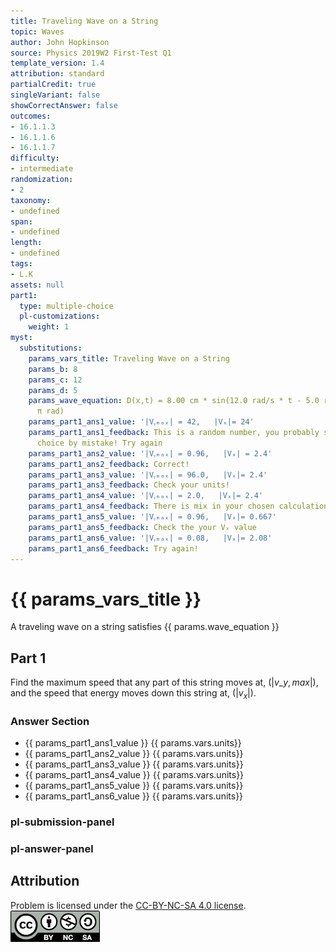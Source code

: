 ```yaml
---
title: Traveling Wave on a String
topic: Waves
author: John Hopkinson
source: Physics 2019W2 First-Test Q1
template_version: 1.4
attribution: standard
partialCredit: true
singleVariant: false
showCorrectAnswer: false
outcomes:
- 16.1.1.3
- 16.1.1.6
- 16.1.1.7
difficulty:
- intermediate
randomization:
- 2
taxonomy:
- undefined
span:
- undefined
length:
- undefined
tags:
- L.K
assets: null
part1:
  type: multiple-choice
  pl-customizations:
    weight: 1
myst:
  substitutions:
    params_vars_title: Traveling Wave on a String
    params_b: 8
    params_c: 12
    params_d: 5
    params_wave_equation: D(x,t) = 8.00 cm * sin(12.0 rad/s * t - 5.0 rad/m * x +
      π rad)
    params_part1_ans1_value: '|Vᵧₘₐₓ| = 42,   |Vₓ|= 24'
    params_part1_ans1_feedback: This is a random number, you probably selected this
      choice by mistake! Try again
    params_part1_ans2_value: '|Vᵧₘₐₓ| = 0.96,   |Vₓ| = 2.4'
    params_part1_ans2_feedback: Correct!
    params_part1_ans3_value: '|Vᵧₘₐₓ| = 96.0,   |Vₓ|= 2.4'
    params_part1_ans3_feedback: Check your units!
    params_part1_ans4_value: '|Vᵧₘₐₓ| = 2.0,   |Vₓ|= 2.4'
    params_part1_ans4_feedback: There is mix in your chosen calculation values
    params_part1_ans5_value: '|Vᵧₘₐₓ| = 0.96,   |Vₓ|= 0.667'
    params_part1_ans5_feedback: Check the your Vₓ value
    params_part1_ans6_value: '|Vᵧₘₐₓ| = 0.08,   |Vₓ|= 2.08'
    params_part1_ans6_feedback: Try again!
---
```

# {{ params_vars_title }}
A traveling wave on a string satisfies
{{ params.wave_equation }}

## Part 1

Find the maximum speed that any part of this string moves at, ($|v\_{y,max}|$), and the speed that energy moves down this string at, ($|v_x|$).

### Answer Section

- {{ params_part1_ans1_value }} {{ params.vars.units}}
- {{ params_part1_ans2_value }} {{ params.vars.units}}
- {{ params_part1_ans3_value }} {{ params.vars.units}}
- {{ params_part1_ans4_value }} {{ params.vars.units}}
- {{ params_part1_ans5_value }} {{ params.vars.units}}
- {{ params_part1_ans6_value }} {{ params.vars.units}}

### pl-submission-panel

### pl-answer-panel

## Attribution

Problem is licensed under the [CC-BY-NC-SA 4.0 license](https://creativecommons.org/licenses/by-nc-sa/4.0/).<br> ![The Creative Commons 4.0 license requiring attribution-BY, non-commercial-NC, and share-alike-SA license.](https://raw.githubusercontent.com/firasm/bits/master/by-nc-sa.png)